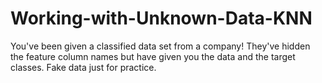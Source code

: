 # Working-with-Unknown-Data-KNN
You've been given a classified data set from a company! They've hidden the feature column names but have given you the data and the target classes. Fake data just for practice.
